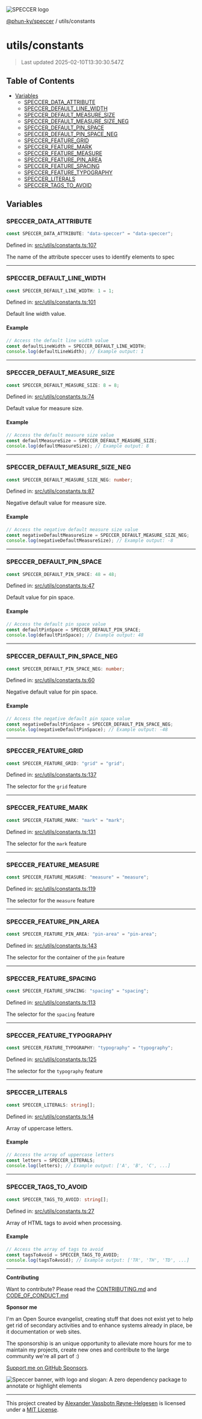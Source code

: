 <div>
  <img alt="SPECCER logo" src="https://raw.githubusercontent.com/phun-ky/speccer/main/public/logo-speccer-horizontal-colored-package.svg?raw=true" style="max-height:32px;" />
</div>

[@phun-ky/speccer](../README.md) / utils/constants

# utils/constants

> Last updated 2025-02-10T13:30:30.547Z

## Table of Contents

- [Variables](#variables)
  - [SPECCER_DATA_ATTRIBUTE](#speccer_data_attribute)
  - [SPECCER_DEFAULT_LINE_WIDTH](#speccer_default_line_width)
  - [SPECCER_DEFAULT_MEASURE_SIZE](#speccer_default_measure_size)
  - [SPECCER_DEFAULT_MEASURE_SIZE_NEG](#speccer_default_measure_size_neg)
  - [SPECCER_DEFAULT_PIN_SPACE](#speccer_default_pin_space)
  - [SPECCER_DEFAULT_PIN_SPACE_NEG](#speccer_default_pin_space_neg)
  - [SPECCER_FEATURE_GRID](#speccer_feature_grid)
  - [SPECCER_FEATURE_MARK](#speccer_feature_mark)
  - [SPECCER_FEATURE_MEASURE](#speccer_feature_measure)
  - [SPECCER_FEATURE_PIN_AREA](#speccer_feature_pin_area)
  - [SPECCER_FEATURE_SPACING](#speccer_feature_spacing)
  - [SPECCER_FEATURE_TYPOGRAPHY](#speccer_feature_typography)
  - [SPECCER_LITERALS](#speccer_literals)
  - [SPECCER_TAGS_TO_AVOID](#speccer_tags_to_avoid)

## Variables

### SPECCER_DATA_ATTRIBUTE

```ts
const SPECCER_DATA_ATTRIBUTE: "data-speccer" = "data-speccer";
```

Defined in: [src/utils/constants.ts:107](https://github.com/phun-ky/speccer/blob/main/src/utils/constants.ts#L107)

The name of the attribute speccer uses to identify elements to spec

---

### SPECCER_DEFAULT_LINE_WIDTH

```ts
const SPECCER_DEFAULT_LINE_WIDTH: 1 = 1;
```

Defined in: [src/utils/constants.ts:101](https://github.com/phun-ky/speccer/blob/main/src/utils/constants.ts#L101)

Default line width value.

#### Example

```ts
// Access the default line width value
const defaultLineWidth = SPECCER_DEFAULT_LINE_WIDTH;
console.log(defaultLineWidth); // Example output: 1
```

---

### SPECCER_DEFAULT_MEASURE_SIZE

```ts
const SPECCER_DEFAULT_MEASURE_SIZE: 8 = 8;
```

Defined in: [src/utils/constants.ts:74](https://github.com/phun-ky/speccer/blob/main/src/utils/constants.ts#L74)

Default value for measure size.

#### Example

```ts
// Access the default measure size value
const defaultMeasureSize = SPECCER_DEFAULT_MEASURE_SIZE;
console.log(defaultMeasureSize); // Example output: 8
```

---

### SPECCER_DEFAULT_MEASURE_SIZE_NEG

```ts
const SPECCER_DEFAULT_MEASURE_SIZE_NEG: number;
```

Defined in: [src/utils/constants.ts:87](https://github.com/phun-ky/speccer/blob/main/src/utils/constants.ts#L87)

Negative default value for measure size.

#### Example

```ts
// Access the negative default measure size value
const negativeDefaultMeasureSize = SPECCER_DEFAULT_MEASURE_SIZE_NEG;
console.log(negativeDefaultMeasureSize); // Example output: -8
```

---

### SPECCER_DEFAULT_PIN_SPACE

```ts
const SPECCER_DEFAULT_PIN_SPACE: 48 = 48;
```

Defined in: [src/utils/constants.ts:47](https://github.com/phun-ky/speccer/blob/main/src/utils/constants.ts#L47)

Default value for pin space.

#### Example

```ts
// Access the default pin space value
const defaultPinSpace = SPECCER_DEFAULT_PIN_SPACE;
console.log(defaultPinSpace); // Example output: 48
```

---

### SPECCER_DEFAULT_PIN_SPACE_NEG

```ts
const SPECCER_DEFAULT_PIN_SPACE_NEG: number;
```

Defined in: [src/utils/constants.ts:60](https://github.com/phun-ky/speccer/blob/main/src/utils/constants.ts#L60)

Negative default value for pin space.

#### Example

```ts
// Access the negative default pin space value
const negativeDefaultPinSpace = SPECCER_DEFAULT_PIN_SPACE_NEG;
console.log(negativeDefaultPinSpace); // Example output: -48
```

---

### SPECCER_FEATURE_GRID

```ts
const SPECCER_FEATURE_GRID: "grid" = "grid";
```

Defined in: [src/utils/constants.ts:137](https://github.com/phun-ky/speccer/blob/main/src/utils/constants.ts#L137)

The selector for the `grid` feature

---

### SPECCER_FEATURE_MARK

```ts
const SPECCER_FEATURE_MARK: "mark" = "mark";
```

Defined in: [src/utils/constants.ts:131](https://github.com/phun-ky/speccer/blob/main/src/utils/constants.ts#L131)

The selector for the `mark` feature

---

### SPECCER_FEATURE_MEASURE

```ts
const SPECCER_FEATURE_MEASURE: "measure" = "measure";
```

Defined in: [src/utils/constants.ts:119](https://github.com/phun-ky/speccer/blob/main/src/utils/constants.ts#L119)

The selector for the `measure` feature

---

### SPECCER_FEATURE_PIN_AREA

```ts
const SPECCER_FEATURE_PIN_AREA: "pin-area" = "pin-area";
```

Defined in: [src/utils/constants.ts:143](https://github.com/phun-ky/speccer/blob/main/src/utils/constants.ts#L143)

The selector for the container of the `pin` feature

---

### SPECCER_FEATURE_SPACING

```ts
const SPECCER_FEATURE_SPACING: "spacing" = "spacing";
```

Defined in: [src/utils/constants.ts:113](https://github.com/phun-ky/speccer/blob/main/src/utils/constants.ts#L113)

The selector for the `spacing` feature

---

### SPECCER_FEATURE_TYPOGRAPHY

```ts
const SPECCER_FEATURE_TYPOGRAPHY: "typography" = "typography";
```

Defined in: [src/utils/constants.ts:125](https://github.com/phun-ky/speccer/blob/main/src/utils/constants.ts#L125)

The selector for the `typography` feature

---

### SPECCER_LITERALS

```ts
const SPECCER_LITERALS: string[];
```

Defined in: [src/utils/constants.ts:14](https://github.com/phun-ky/speccer/blob/main/src/utils/constants.ts#L14)

Array of uppercase letters.

#### Example

```ts
// Access the array of uppercase letters
const letters = SPECCER_LITERALS;
console.log(letters); // Example output: ['A', 'B', 'C', ...]
```

---

### SPECCER_TAGS_TO_AVOID

```ts
const SPECCER_TAGS_TO_AVOID: string[];
```

Defined in: [src/utils/constants.ts:27](https://github.com/phun-ky/speccer/blob/main/src/utils/constants.ts#L27)

Array of HTML tags to avoid when processing.

#### Example

```ts
// Access the array of tags to avoid
const tagsToAvoid = SPECCER_TAGS_TO_AVOID;
console.log(tagsToAvoid); // Example output: ['TR', 'TH', 'TD', ...]
```

---

**Contributing**

Want to contribute? Please read the [CONTRIBUTING.md](https://github.com/phun-ky/speccer/blob/main/CONTRIBUTING.md) and [CODE_OF_CONDUCT.md](https://github.com/phun-ky/speccer/blob/main/CODE_OF_CONDUCT.md)

**Sponsor me**

I'm an Open Source evangelist, creating stuff that does not exist yet to help get rid of secondary activities and to enhance systems already in place, be it documentation or web sites.

The sponsorship is an unique opportunity to alleviate more hours for me to maintain my projects, create new ones and contribute to the large community we're all part of :)

[Support me on GitHub Sponsors](https://github.com/sponsors/phun-ky).

![Speccer banner, with logo and slogan: A zero dependency package to annotate or highlight elements](https://github.com/phun-ky/speccer/blob/main/public/speccer-banner.png?raw=true)

---

This project created by [Alexander Vassbotn Røyne-Helgesen](http://phun-ky.net) is licensed under a [MIT License](https://choosealicense.com/licenses/mit/).
